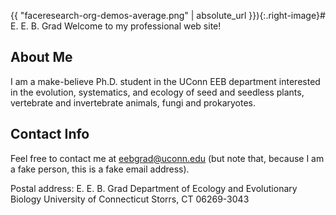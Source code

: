 {{ "faceresearch-org-demos-average.png" | absolute_url }}){:.right-image}# E. E. B. Grad
Welcome to my professional web site!

## About Me
I am a make-believe Ph.D. student in the UConn EEB department interested in the evolution, systematics, and ecology of seed and seedless plants, vertebrate and invertebrate animals, fungi and prokaryotes.

## Contact Info
Feel free to contact me at eebgrad@uconn.edu (but note that, because I am a fake person, this is a fake email address).

Postal address:
E. E. B. Grad
Department of Ecology and Evolutionary Biology
University of Connecticut
Storrs, CT 06269-3043
